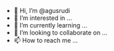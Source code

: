 - 👋 Hi, I’m @agusrudi
- 👀 I’m interested in ...
- 🌱 I’m currently learning ...
- 💞️ I’m looking to collaborate on ...
- 📫 How to reach me ...

<!---
agusrudi/agusrudi is a ✨ special ✨ repository because its `README.md` (this file) appears on your GitHub profile.
You can click the Preview link to take a look at your changes.
--->
